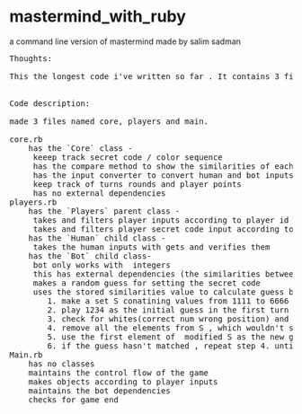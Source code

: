 # mastermind_with_ruby
a command line version of mastermind
made by salim sadman

<pre>
Thoughts:

This the longest code i've written so far . It contains 3 files of more than 100 lines of code . I took an object oriented approach . The aim was the decrease dependencies among files and ease up the debugging process . The end product was easier to debug and it was a lot cleaner than my other projects . I used a modified version of Donald Knuth's five-guess algorith for the bot . I took my time while writing this and it took me well over a week to finish it properly


Code description:

made 3 files named core, players and main.

core.rb
	has the `Core` class -
	 keeep track secret code / color sequence
	 has the compare method to show the similarities of each guess
	 has the input converter to convert human and bot inputs 
	 keep track of turns rounds and player points
	 has no external dependencies
players.rb
	has the `Players` parent class -
	 takes and filters player inputs according to player id
	 takes and filters player secret code input according to player id
	has the `Human` child class - 
	 takes the human inputs with gets and verifies them
	has the `Bot` child class-
	 bot only works with  integers
	 this has external dependencies (the similarities between guess and secret code)
	 makes a random guess for setting the secret code
	 uses the stored similarities value to calculate guess between turns -
	 	1. make a set S conatining values from 1111 to 6666
	 	2. play 1234 as the initial guess in the first turn
	 	3. check for whites(correct num wrong position) and colors(correct number and position)
	 	4. remove all the elements from S , which wouldn't score the same num of whites and colors if compared to 	the last guess . (1234 if this is the 2nd turn)
	 	5. use the first element of  modified S as the new guess
	 	6. if the guess hasn't matched , repeat step 4. until it does
Main.rb
	has no classes
	maintains the control flow of the game
	makes objects according to player inputs
	maintains the bot dependencies
	checks for game end
</pre>




